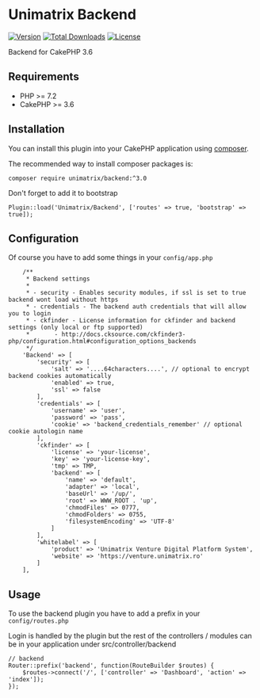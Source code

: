 # Unimatrix Backend

[![Version](https://img.shields.io/packagist/v/unimatrix/backend.svg?style=flat-square)](https://packagist.org/packages/unimatrix/backend)
[![Total Downloads](https://img.shields.io/packagist/dt/unimatrix/backend.svg?style=flat-square)](https://packagist.org/packages/unimatrix/backend/stats)
[![License](https://img.shields.io/badge/license-MIT-blue.svg)](https://raw.githubusercontent.com/unimatrix/backend/master/LICENSE)

Backend for CakePHP 3.6

## Requirements
* PHP >= 7.2
* CakePHP >= 3.6

## Installation

You can install this plugin into your CakePHP application using [composer](http://getcomposer.org).

The recommended way to install composer packages is:

```
composer require unimatrix/backend:^3.0
```

Don't forget to add it to bootstrap
```
Plugin::load('Unimatrix/Backend', ['routes' => true, 'bootstrap' => true]);
```

## Configuration

Of course you have to add some things in your `config/app.php`
```
    /**
     * Backend settings
     *
     * - security - Enables security modules, if ssl is set to true backend wont load without https
     * - credentials - The backend auth credentials that will allow you to login
     * - ckfinder - License information for ckfinder and backend settings (only local or ftp supported)
     *       - http://docs.cksource.com/ckfinder3-php/configuration.html#configuration_options_backends
     */
    'Backend' => [
        'security' => [
            'salt' => '....64characters....', // optional to encrypt backend cookies automatically
            'enabled' => true,
            'ssl' => false
        ],
        'credentials' => [
            'username' => 'user',
            'password' => 'pass',
            'cookie' => 'backend_credentials_remember' // optional cookie autologin name
        ],
        'ckfinder' => [
            'license' => 'your-license',
            'key' => 'your-license-key',
            'tmp' => TMP,
            'backend' => [
                'name' => 'default',
                'adapter' => 'local',
                'baseUrl' => '/up/',
                'root' => WWW_ROOT . 'up',
                'chmodFiles' => 0777,
                'chmodFolders' => 0755,
                'filesystemEncoding' => 'UTF-8'
            ]
        ],
        'whitelabel' => [
            'product' => 'Unimatrix Venture Digital Platform System',
            'website' => 'https://venture.unimatrix.ro'
        ]
    ],
 ```

## Usage

To use the backend plugin you have to add a prefix in your `config/routes.php`

Login is handled by the plugin but the rest of the controllers / modules can be in your application under src/controller/backend

```
// backend
Router::prefix('backend', function(RouteBuilder $routes) {
    $routes->connect('/', ['controller' => 'Dashboard', 'action' => 'index']);
});
```

